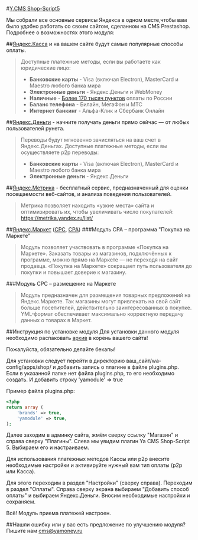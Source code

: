 #[Y.CMS Shop-Script5](https://github.com/yandex-money/yandex-money-cms-shopscript5/raw/master/ss5.zip) 

Мы собрали все основные сервисы Яндекса в одном месте,чтобы вам было удобно работать со своим сайтом, сделанном на CMS Prestashop. Подробнее о возможностях этого модуля:

##[Яндекс.Касса](http://kassa.yandex.ru/) и на вашем сайте будут самые популярные способы оплаты.
> Доступные платежные методы, если вы работаете как юридические лицо:
>* **Банковские карты** -  Visa (включая Electron), MasterCard и Maestro любого банка мира
>* **Электронные деньги** - Яндекс.Деньги и WebMoney
>* **Наличные** - [Более 170 тысяч пунктов](https://money.yandex.ru/pay/doc.xml?id=526209) оплаты по России
>* **Баланс телефона** - Билайн, МегаФон и МТС
>* **Интернет банкинг** - Альфа-Клик и Сбербанк Онлайн
>

##[Яндекс.Деньги](https://money.yandex.ru/) - начните получать деньги прямо сейчас — от любых пользователей рунета.
> Переводы будут мгновенно зачисляться на ваш счет в Яндекс.Деньгах.
> Доступные платежные методы, если вы осуществляете p2p переводы:
>* **Банковские карты** -  Visa (включая Electron), MasterCard и Maestro любого банка мира
>* **Электронные деньги** - Яндекс.Деньги
>

##[Яндекс.Метрика](https://metrika.yandex.ru/) - бесплатный сервис, предназначенный для оценки посещаемости веб-сайтов, и анализа поведения пользователей.
> Метрика позволяет находить «узкие места» сайта и оптимизировать их, чтобы увеличивать число покупателей: https://metrika.yandex.ru/list/
>

##[Яндекс.Маркет](http://market.yandex.ru/) ([CPC](http://welcome.advertising.yandex.ru/market/), [CPA](http://help.yandex.ru/partnermarket/purchase/about.xml)) 
###Модуль CPA – программа "Покупка на Маркете"
> Модуль позволяет участвовать в программе «Покупка на Маркете». Заказать товары из магазинов, подключённых к программе, можно прямо на Маркете — не переходя на сайт продавца. «Покупка на Маркете» сокращает путь пользователя до покупки и повышает доверие к магазину. 
>

###Модуль СРС – размещение на Маркете 
> Модуль предназначен для размещения товарных предложений на Яндекс.Маркете. Так магазины могут привлекать на свой сайт больше посетителей, действительно заинтересованных в покупке. YML-формат обеспечивает максимально корректную передачу данных о товарах в Маркет.
>

##Инструкция по установке модуля
Для установки данного модуля необходимо распаковать [архив](https://github.com/yandex-money/yandex-money-cms-shopscript5/raw/master/ss5.zip) в корень вашего сайта!

Пожалуйста, обязательно делайте бекапы!

Для установки следует перейти в директорию ваш_сайт/wa-config/apps/shop/ и добавить запись о плагине в файле plugins.php.
Если в указанной папке нет файла plugins.php, то его необходимо создать.
И добавить строку 'yamodule' => true

Пример файла plugins.php:

```php
<?php
return array (
	'brands' => true,
	'yamodule' => true,
);
```

Далее заходим в админку сайта, жмём сверху ссылку "Магазин" и справа сверху "Плагины".
Слева мы увидим плагин Ya CMS Shop-Script 5.
Выбираем его и настраиваем.

Для использования платежных методов Кассы или p2p внесите необходимые настройки и активируйте нужный вам тип оплаты (p2p или Касса).

Для этого переходим в раздел "Настройки" (сверху справа). Переходим в раздел "Оплаты". Справа сверху экрана выбираем "Добавить способ оплаты" и выбираем Яндекс.Деньги. Вносим необходимые настройки и сохраняем.

Всё! Модуль приема платежей настроен.


##Нашли ошибку или у вас есть предложение по улучшению модуля?
Пишите нам cms@yamoney.ru
